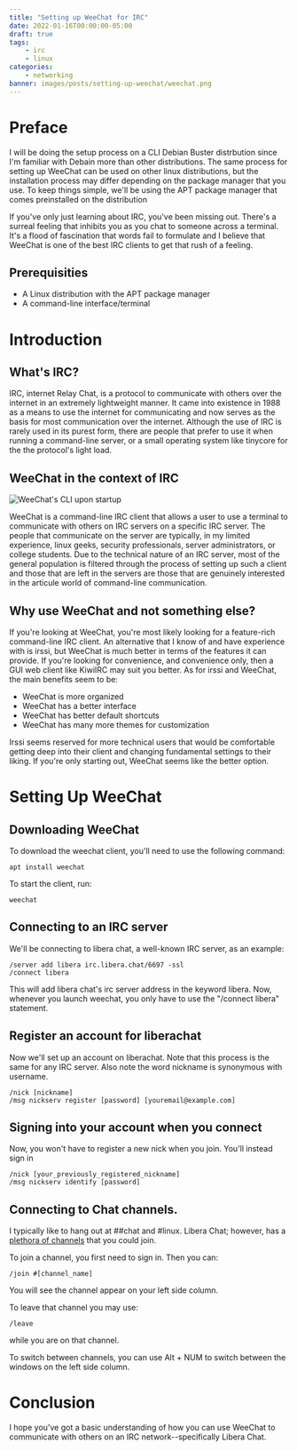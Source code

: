 ```yaml
---
title: "Setting up WeeChat for IRC"
date: 2022-01-16T00:00:00-05:00
draft: true
tags:
    - irc
    - linux
categories:
    - networking
banner: images/posts/setting-up-weechat/weechat.png
---
```


# Preface

I will be doing the setup process on a CLI Debian Buster distrbution since I'm familiar with Debain more than other distributions. The same process for setting up WeeChat can be used on other linux distributions, but the installation process may differ depending on the package manager that you use. To keep things simple, we'll be using the APT package manager that comes preinstalled on the distribution

If you've only just learning about IRC, you've been missing out. There's a surreal feeling that inhibits you as you chat to someone across a terminal. It's a flood of fascination that words fail to formulate and I believe that WeeChat is one of the best IRC clients to get that rush of a feeling.

## Prerequisities

- A Linux distribution with the APT package manager
- A command-line interface/terminal

# Introduction

## What's IRC?

IRC, internet Relay Chat, is a protocol to communicate with others over the internet in an extremely lightweight manner. It came into existence in 1988 as a means to use the internet for communicating and now serves as the basis for most communication over the internet. Although the use of IRC is rarely used in its purest form, there are people that prefer to use it when running a command-line server, or a small operating system like tinycore for the the protocol's light load.

## WeeChat in the context of IRC

![WeeChat's CLI upon startup](startup.png)

WeeChat is a command-line IRC client that allows a user to use a terminal to communicate with others on IRC servers on a specific IRC server. The people that communicate on the server are typically, in my limited experience, linux geeks, security professionals, server administrators, or college students. Due to the technical nature of an IRC server, most of the general population is filtered through the process of setting up such a client and those that are left in the servers are those that are genuinely interested in the articule world of command-line communication.

## Why use WeeChat and not something else?

If you're looking at WeeChat, you're most likely looking for a feature-rich command-line IRC client. An alternative that I know of and have experience with is irssi, but WeeChat is much better in terms of the features it can provide. If you're looking for convenience, and convenience only, then a GUI web client like KiwiIRC may suit you better. As for irssi and WeeChat, the main benefits seem to be:
- WeeChat is more organized
- WeeChat has a better interface
- WeeChat has better default shortcuts
- WeeChat has many more themes for customization

Irssi seems reserved for more technical users that would be comfortable getting deep into their client and changing fundamental settings to their liking. If you're only starting out, WeeChat seems like the better option.

# Setting Up WeeChat

## Downloading WeeChat

To download the weechat client, you'll need to use the following command:

```light
apt install weechat
```

To start the client, run:

```light
weechat
```

## Connecting to an IRC server

We'll be connecting to libera chat, a well-known IRC server, as an example:

```light
/server add libera irc.libera.chat/6697 -ssl
/connect libera
```

This will add libera chat's irc server address in the keyword libera. Now, whenever you launch weechat, you only have to use the "/connect libera" statement.

## Register an account for liberachat

Now we'll set up an account on liberachat. Note that this process is the same for any IRC server. Also note the word nickname is synonymous with username.

```light
/nick [nickname]
/msg nickserv register [password] [youremail@example.com]
```

## Signing into your account when you connect

Now, you won't have to register a new nick when you join. You'll instead sign in

```light
/nick [your_previously_registered_nickname]
/msg nickserv identify [password]
```

## Connecting to Chat channels.

I typically like to hang out at ##chat and #linux. Libera Chat; however, has a [plethora of channels](https://netsplit.de/channels/?net=libera.chat&num=10) that you could join. 

To join a channel, you first need to sign in. Then you can:

```light
/join #[channel_name]
```

You will see the channel appear on your left side column. 

To leave that channel you may use:

```light
/leave
```

while you are on that channel. 

To switch between channels, you can use Alt + NUM to switch between the windows on the left side column.

# Conclusion

I hope you've got a basic understanding of how you can use WeeChat to communicate with others on an IRC network--specifically Libera Chat.
